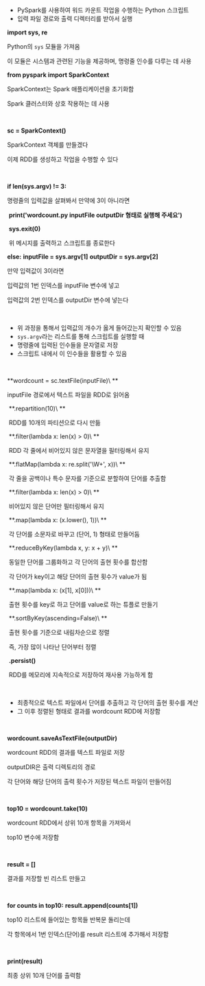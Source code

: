 -  PySpark를 사용하여 워드 카운트 작업을 수행하는 Python 스크립트
-  입력 파일 경로와 출력 디렉터리를 받아서 실행



**import sys, re**

Python의 `sys` 모듈을 가져옴

이 모듈은 시스템과 관련된 기능을 제공하며, 명령줄 인수를 다루는 데 사용

**from pyspark import SparkContext**

SparkContext는 Spark 애플리케이션을 초기화함

Spark 클러스터와 상호 작용하는 데 사용

<br>

**sc = SparkContext()**

SparkContext 객체를 만들겠다

이제 RDD를 생성하고 작업을 수행할 수 있다

<br>

**if len(sys.argv) != 3:**

명령줄의 입력값을 살펴봐서 만약에 3이 아니라면

​    **print('wordcount.py inputFile outputDir 형태로 실행해 주세요')**

​    **sys.exit(0)**

​    위 메시지를 출력하고 스크립트를 종료한다

**else:**
    **inputFile = sys.argv[1]**
    **outputDir = sys.argv[2]**

만약 입력값이 3이라면

입력값의 1번 인덱스를 inputFile 변수에 넣고

입력값의 2번 인덱스를 outputDir 변수에 넣는다 

<br>

- 위 과정을 통해서 입력값의 개수가 옳게 들어갔는지 확인할 수 있음
-  `sys.argv`라는 리스트를 통해 스크립트를 실행할 때 
- 명령줄에 입력된 인수들을 문자열로 저장
- 스크립트 내에서 이 인수들을 활용할 수 있음

<br>

**wordcount = sc.textFile(inputFile)\ **

inputFile 경로에서 텍스트 파일을 RDD로 읽어옴 

​              **.repartition(10)\ ** 

​			  RDD를 10개의 파티션으로 다시 만듦

​              **.filter(lambda x: len(x) > 0)\ ** 

​			  RDD 각 줄에서 비어있지 않은 문자열을 필터링해서 유지

​              **.flatMap(lambda x: re.split('\W+', x))\ **

​              각 줄을 공백이나 특수 문자를 기준으로 분할하여 단어를 추출함

​              **.filter(lambda x: len(x) > 0)\ **

​              비어있지 않은 단어만 필터링해서 유지

​              **.map(lambda x: (x.lower(), 1))\ **

​              각 단어를 소문자로 바꾸고 (단어, 1) 형태로 만들어둠

​              **.reduceByKey(lambda x, y: x + y)\ **

​              동일한 단어를 그룹화하고 각 단어의 출현 횟수를 합산함

​              각 단어가 key이고 해당 단어의 출현 횟수가 value가 됨

​              **.map(lambda x: (x[1], x[0]))\ **

​               출현 횟수를 key로 하고 단어를 value로 하는 튜플로 만들기

​              **.sortByKey(ascending=False)\ **

​              출현 횟수를 기준으로 내림차순으로 정렬

​              즉, 가장 많이 나타난 단어부터 정렬

​              **.persist()**

​               RDD를 메모리에 지속적으로 저장하여 재사용 가능하게 함

<br>

- 최종적으로 텍스트 파일에서 단어를 추출하고 각 단어의 출현 횟수를 계산
- 그 이후 정렬된 형태로 결과를 wordcount RDD에 저장함

<br>

**wordcount.saveAsTextFile(outputDir)**

wordcount RDD의 결과를 텍스트 파일로 저장

outputDIR은 출력 디렉토리의 경로

각 단어와 해당 단어의 출력 횟수가 저장된 텍스트 파일이 만들어짐

<br>

**top10 = wordcount.take(10)**

wordcount RDD에서 상위 10개 항목을 가져와서

top10 변수에 저장함

<br>

**result = []**

결과를 저장할 빈 리스트 만들고

<br>

**for counts in top10:**
    **result.append(counts[1])**

top10 리스트에 들어있는 항목들 반복문 돌리는데

각 항목에서 1번 인덱스(단어)를 result 리스트에 추가해서 저장함

<br>

**print(result)** 

최종 상위 10개 단어를 출력함